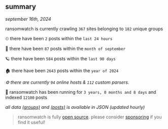 
## summary
_september 16th, 2024_

ransomwatch is currently crawling `367` sites belonging to `182` unique groups

⏲ there have been `2` posts within the `last 24 hours`

🦈 there have been `87` posts within the `month of september`

🪐 there have been `584` posts within the `last 90 days`

🏚 there have been `2643` posts within the `year of 2024`

_⚙️ there are currently `94` online hosts & `112` custom parsers._

🦕 ransomwatch has been running for `3 years, 0 months and 8 days` and indexed `12100` posts

_all data  [(groups)](http://ransomwhat.telemetry.ltd/groups) and [(posts)](http://ransomwhat.telemetry.ltd/posts) is available in JSON (updated hourly)_

> ransomwatch is fully [open source](https://github.com/joshhighet/ransomwatch#ransomwatch--). please consider [sponsoring](https://github.com/sponsors/joshhighet) if you find it useful!
